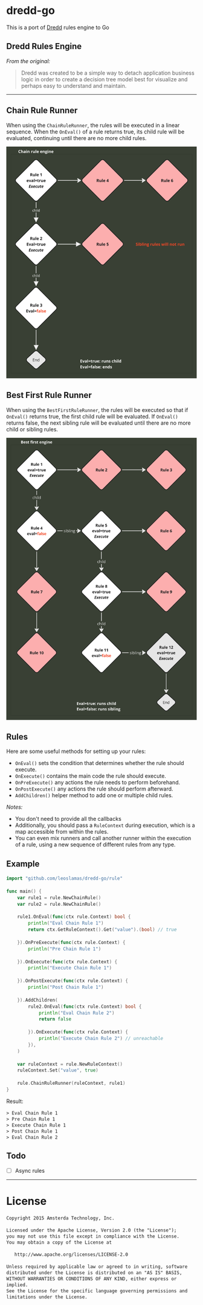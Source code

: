 # dredd-go

This is a port of [Dredd](https://github.com/amsterdatech/Dredd) rules engine to Go

## Dredd Rules Engine

*From the original:*

> Dredd was created to be a simple way to detach application business logic in order to create a decision tree model best for visualize and perhaps easy to understand and maintain.

---

## Chain Rule Runner 

When using the `ChainRuleRunner`, the rules will be executed in a linear sequence. When the `OnEval()` of a rule returns true, its child rule will be evaluated, continuing until there are no more child rules.

![ChainRuleRunner](img/chain-runner.png)

## Best First Rule Runner

When using the `BestFirstRuleRunner`, the rules will be executed so that if `OnEval()` returns true, the first child rule will be evaluated. If `OnEval()` returns false, the next sibling rule will be evaluated until there are no more child or sibling rules.

![alt text](img/best-first-runner.png)

## Rules

Here are some useful methods for setting up your rules:

- `OnEval()` sets the condition that determines whether the rule should execute.
- `OnExecute()` contains the main code the rule should execute.
- `OnPreExecute()` any actions the rule needs to perform beforehand.
- `OnPostExecute()` any actions the rule should perform afterward.
- `AddChildren()` helper method to add one or multiple child rules.
  
*Notes:*

* You don't need to provide all the callbacks
* Additionally, you should pass a `RuleContext` during execution, which is a map accessible from within the rules. 
* You can even mix runners and call another runner within the execution of a rule, using a new sequence of different rules from any type.

## Example

```go
import "github.com/leoslamas/dredd-go/rule"

func main() {
	var rule1 = rule.NewChainRule()
	var rule2 = rule.NewChainRule()

	rule1.OnEval(func(ctx rule.Context) bool {
		println("Eval Chain Rule 1")
		return ctx.GetRuleContext().Get("value").(bool) // true

	}).OnPreExecute(func(ctx rule.Context) {
		println("Pre Chain Rule 1")

	}).OnExecute(func(ctx rule.Context) {
		println("Execute Chain Rule 1")

	}).OnPostExecute(func(ctx rule.Context) {
		println("Post Chain Rule 1")

	}).AddChildren(
		rule2.OnEval(func(ctx rule.Context) bool {
			println("Eval Chain Rule 2")
			return false

		}).OnExecute(func(ctx rule.Context) {
			println("Execute Chain Rule 2") // unreachable
		}),
	)

	var ruleContext = rule.NewRuleContext()
	ruleContext.Set("value", true)

	rule.ChainRuleRunner(ruleContext, rule1)
}
```

Result:

```
> Eval Chain Rule 1
> Pre Chain Rule 1
> Execute Chain Rule 1
> Post Chain Rule 1
> Eval Chain Rule 2
```

## Todo

- [ ] Async rules

---

# License #

    Copyright 2015 Amsterda Technology, Inc.

    Licensed under the Apache License, Version 2.0 (the "License");
    you may not use this file except in compliance with the License.
    You may obtain a copy of the License at

       http://www.apache.org/licenses/LICENSE-2.0

    Unless required by applicable law or agreed to in writing, software
    distributed under the License is distributed on an "AS IS" BASIS,
    WITHOUT WARRANTIES OR CONDITIONS OF ANY KIND, either express or implied.
    See the License for the specific language governing permissions and
    limitations under the License.